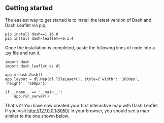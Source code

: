 ## Getting started

The easiest way to get started is to install the latest version of Dash and Dash Leaflet via pip,

```
pip install dash==1.16.0
pip install dash-leaflet==0.1.4
```

Once the installation is completed, paste the following lines of code into a .py file and run it.

````
import dash
import dash_leaflet as dl

app = dash.Dash()
app.layout = dl.Map(dl.TileLayer(), style={'width': '1000px', 'height': '500px'})

if __name__ == '__main__':
    app.run_server()    
````

That's it! You have now created your first interactive map with Dash Leaflet. If you visit http://127.0.0.1:8050/ in your browser, you should see a map similar to the one shown below. 
